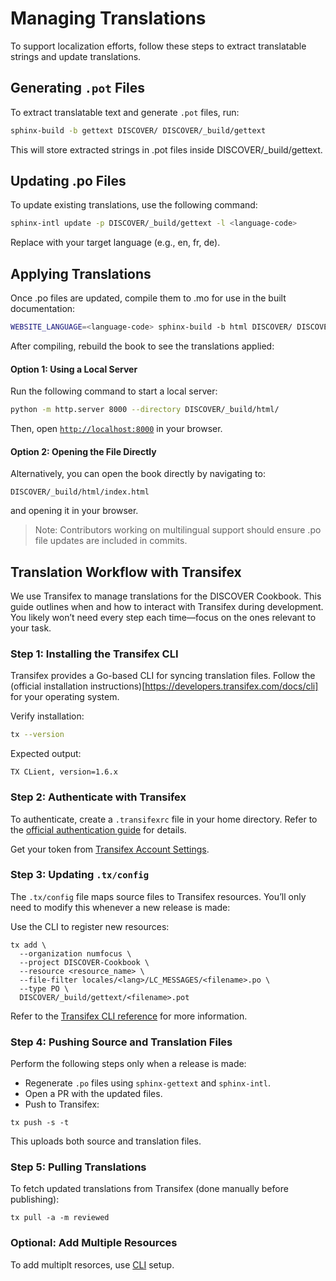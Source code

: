# Managing Translations

To support localization efforts, follow these steps to extract translatable strings and update translations.

## Generating `.pot` Files  

To extract translatable text and generate `.pot` files, run:

```sh
sphinx-build -b gettext DISCOVER/ DISCOVER/_build/gettext
```
This will store extracted strings in .pot files inside DISCOVER/_build/gettext.

## Updating .po Files
To update existing translations, use the following command:

```sh
sphinx-intl update -p DISCOVER/_build/gettext -l <language-code>
```
Replace <language-code> with your target language (e.g., en, fr, de).

## Applying Translations
Once .po files are updated, compile them to .mo for use in the built documentation:

```sh
WEBSITE_LANGUAGE=<language-code> sphinx-build -b html DISCOVER/ DISCOVER/_build/html

```
After compiling, rebuild the book to see the translations applied:

#### **Option 1: Using a Local Server**  

Run the following command to start a local server:  
```sh
python -m http.server 8000 --directory DISCOVER/_build/html/
```
Then, open [`http://localhost:8000`](http://localhost:8000) in your browser.  

#### **Option 2: Opening the File Directly**  

Alternatively, you can open the book directly by navigating to:  
```
DISCOVER/_build/html/index.html
```
and opening it in your browser.  


> Note: Contributors working on multilingual support should ensure .po file updates are included in commits.


## Translation Workflow with Transifex

We use Transifex to manage translations for the DISCOVER Cookbook. This guide outlines when and how to interact with Transifex during development. You likely won’t need every step each time—focus on the ones relevant to your task.

### Step 1: Installing the Transifex CLI

Transifex provides a Go-based CLI for syncing translation files. Follow the (official installation instructions)[https://developers.transifex.com/docs/cli] for your operating system.


Verify installation:
```sh
tx --version
```
Expected output:
```
TX CLient, version=1.6.x
```

### Step 2: Authenticate with Transifex

To authenticate, create a ```.transifexrc``` file in your home directory. Refer to the [official authentication guide](https://developers.transifex.com/reference/api-authentication) for details.


Get your token from [Transifex Account Settings](https://app.transifex.com/user/settings/api/).


### Step 3: Updating ```.tx/config```

The ```.tx/config``` file maps source files to Transifex resources. You’ll only need to modify this whenever a new release is made:

Use the CLI to register new resources:
```
tx add \
  --organization numfocus \
  --project DISCOVER-Cookbook \
  --resource <resource_name> \
  --file-filter locales/<lang>/LC_MESSAGES/<filename>.po \
  --type PO \
  DISCOVER/_build/gettext/<filename>.pot
```

Refer to the [Transifex CLI reference](https://developers.transifex.com/docs/cli) for more information.


### Step 4: Pushing Source and Translation Files

Perform the following steps only when a release is made:
- Regenerate ```.po``` files using ```sphinx-gettext``` and ```sphinx-intl```.
- Open a PR with the updated files.
- Push to Transifex:
```
tx push -s -t
```

This uploads both source and translation files.

### Step 5: Pulling Translations
To fetch updated translations from Transifex (done manually before publishing):
```
tx pull -a -m reviewed
```

### Optional: Add Multiple Resources

To add multiplt resorces, use [CLI](https://developers.transifex.com/docs/cli) setup.
